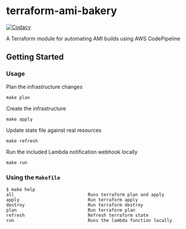 # terraform-ami-bakery

[![Codacy](https://img.shields.io/codacy/grade/ef0eff7cf3de45d78d065b90504892f5.svg?style=for-the-badge)](https://app.codacy.com/app/artur-sak13/terraform-ami-bakery)

A Terraform module for automating AMI builds using AWS CodePipeline

## Getting Started

### Usage

Plan the infrastructure changes

```console
make plan
```

Create the infrastructure

```console
make apply
```

Update state file against real resources

```console
make refresh
```

Run the included Lambda notification webhook locally

```console
make run
```

### Using the `Makefile`

```console
$ make help
all                            Runs terraform plan and apply
apply                          Run terraform apply
destroy                        Run terraform destroy
plan                           Run terraform plan
refresh                        Refresh terraform state
run                            Runs the lambda function locally
```